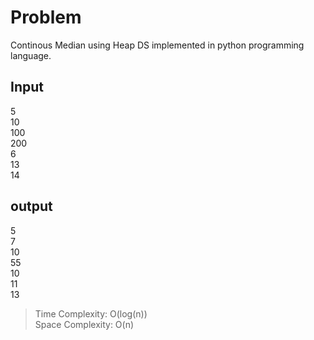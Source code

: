 # Problem

Continous Median using Heap DS implemented in python programming language.

## Input

5<br/>10<br/>100<br/>200<br/>6<br/>13<br/>14

## output

5<br/>
7<br/>
10<br/>
55<br/>
10<br/>
11<br/>
13<br/>

> Time Complexity: O(log(n))<br/>
> Space Complexity: O(n)
